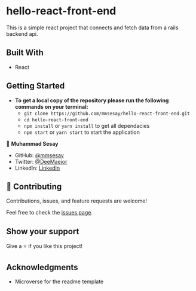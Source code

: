 # hello-react-front-end

This is a simple react project that connects and fetch data from a rails backend api.

## Built With

- React

## Getting Started

- **To get a local copy of the repository please run the following commands on your terminal:**
   - `git clone https://github.com/mmsesay/hello-react-front-end.git`
   - `cd hello-react-front-end`
   - `npm install` or `yarn install` to get all dependacies
   - `npm start` or `yarn start` to start the application
  


👤 **Muhammad Sesay**

- GitHub: [@mmsesay](https://github.com/mmsesay)
- Twitter: [@DeeMaejor](https://twitter.com/DeeMaejor)
- LinkedIn: [LinkedIn](https://linkedin.com/in/muhammad-m-sesay)


## 🤝 Contributing

Contributions, issues, and feature requests are welcome!

Feel free to check the [issues page](../../issues/).

## Show your support

Give a ⭐️ if you like this project!

## Acknowledgments
- Microverse for the readme template